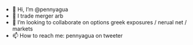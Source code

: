 - 👋 Hi, I’m @pennyagua
- 👀 I trade merger arb
- 💞️ I’m looking to collaborate on options greek exposures / nerual net / markets
- 📫 How to reach me: pennyagua on tweeter
